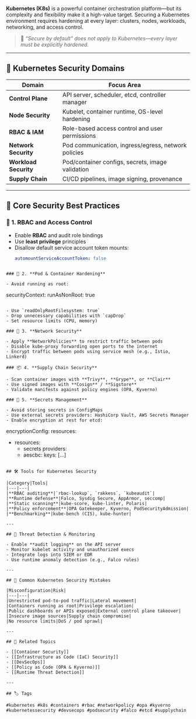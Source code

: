 **Kubernetes (K8s)** is a powerful container orchestration platform—but its complexity and flexibility make it a high-value target. Securing a Kubernetes environment requires hardening at every layer: clusters, nodes, workloads, networking, and access control.

> 🧠 *“Secure by default” does not apply to Kubernetes—every layer must be explicitly hardened.*

---

## 🧱 Kubernetes Security Domains

| Domain         | Focus Area                                           |
|----------------|------------------------------------------------------|
| **Control Plane** | API server, scheduler, etcd, controller manager    |
| **Node Security** | Kubelet, container runtime, OS-level hardening     |
| **RBAC & IAM**    | Role-based access control and user permissions     |
| **Network Security** | Pod communication, ingress/egress, network policies |
| **Workload Security** | Pod/container configs, secrets, image validation |
| **Supply Chain**   | CI/CD pipelines, image signing, provenance         |

---

## 🔐 Core Security Best Practices

### 🔑 1. **RBAC and Access Control**

- Enable **RBAC** and audit role bindings
- Use **least privilege** principles
- Disallow default service account token mounts:
  ```yaml
  automountServiceAccountToken: false
```

### 🔏 2. **Pod & Container Hardening**

- Avoid running as root:
```
securityContext:
  runAsNonRoot: true
```

- Use `readOnlyRootFilesystem: true`
- Drop unnecessary capabilities with `capDrop`
- Set resource limits (CPU, memory)

### 🔐 3. **Network Security**

- Apply **NetworkPolicies** to restrict traffic between pods
- Disable kube-proxy forwarding open ports to the internet
- Encrypt traffic between pods using service mesh (e.g., Istio, Linkerd)

### 📦 4. **Supply Chain Security**

- Scan container images with **Trivy**, **Grype**, or **Clair**
- Use signed images with **Cosign** / **Sigstore**
- Validate manifests against policy engines (OPA, Kyverno)

### 🧪 5. **Secrets Management**

- Avoid storing secrets in ConfigMaps
- Use external secrets providers: HashiCorp Vault, AWS Secrets Manager
- Enable encryption at rest for etcd:

```
encryptionConfig:
  resources:
  - resources:
    - secrets
    providers:
    - aescbc:
        keys: [...]
```

## 🛠 Tools for Kubernetes Security

|Category|Tools|
|---|---|
|**RBAC auditing**|`rbac-lookup`, `rakkess`, `kubeaudit`|
|**Runtime defense**|Falco, Sysdig Secure, AppArmor, seccomp|
|**Static scanning**|kube-score, kube-linter, Polaris|
|**Policy enforcement**|OPA Gatekeeper, Kyverno, PodSecurityAdmission|
|**Benchmarking**|kube-bench (CIS), kube-hunter|

---

## 🧪 Threat Detection & Monitoring

- Enable **audit logging** on the API server
- Monitor kubelet activity and unauthorized execs
- Integrate logs into SIEM or EDR
- Use runtime anomaly detection (e.g., Falco rules)

---

## 🚨 Common Kubernetes Security Mistakes

|Misconfiguration|Risk|
|---|---|
|Unrestricted pod-to-pod traffic|Lateral movement|
|Containers running as root|Privilege escalation|
|Public dashboards or APIs exposed|External control plane takeover|
|Insecure image sources|Supply chain compromise|
|No resource limits|DoS / pod sprawl|

---

## 🧩 Related Topics

- [[Container Security]]
- [[Infrastructure as Code (IaC) Security]]
- [[DevSecOps]]
- [[Policy as Code (OPA & Kyverno)]]
- [[Runtime Threat Detection]]

---

## 🏷 Tags

#kubernetes #k8s #containers #rbac #networkpolicy #opa #kyverno #kubernetessecurity #devsecops #podsecurity #falco #etcd #supplychain